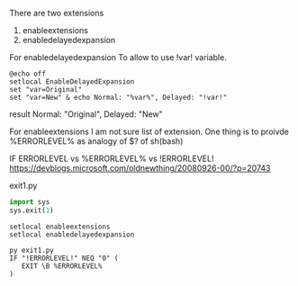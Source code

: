 There are two extensions
1. enableextensions
2. enabledelayedexpansion

For enabledelayedexpansion
To allow to use !var! variable.
```batch
@echo off
setlocal EnableDelayedExpansion
set "var=Original"
set "var=New" & echo Normal: "%var%", Delayed: "!var!"
```
result
Normal: "Original", Delayed: "New"

For enableextensions
I am not sure list of extension.
One thing is to proivde %ERRORLEVEL% as analogy of $? of sh(bash)

IF ERRORLEVEL vs %ERRORLEVEL% vs !ERRORLEVEL!  
https://devblogs.microsoft.com/oldnewthing/20080926-00/?p=20743

exit1.py
```python
import sys
sys.exit(1)
```

```batch
setlocal enableextensions
setlocal enabledelayedexpansion	

py exit1.py
IF "!ERRORLEVEL!" NEQ "0" (
   EXIT \B %ERRORLEVEL%
)
```
